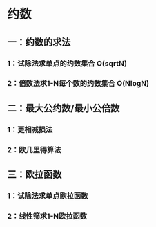 # 约数
## 一：约数的求法
### 1：试除法求单点的约数集合 O(sqrtN)
### 2：倍数法求1-N每个数的约数集合 O(NlogN)
## 二：最大公约数/最小公倍数
### 1：更相减损法
### 2：欧几里得算法
## 三：欧拉函数
### 1：试除法求单点欧拉函数
### 2：线性筛求1-N欧拉函数
